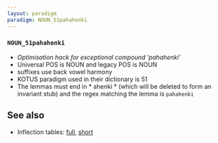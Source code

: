 ```yaml
---
layout: paradigm
paradigm: NOUN_51pahahenki
---
```

### ` NOUN_51pahahenki `

* _Optimisation hack for exceptional compound ’pahahenki’_
* Universal POS is NOUN and legacy POS is NOUN
* suffixes use back vowel harmony
* KOTUS paradigm used in their dictionary is 51
* The lemmas must end in * ahenki * (which will be deleted to form an invariant stub) and the regex matching the lemma is ` pahahenki `

## See also

* Inflection tables: [full](gen/5/pahahenki.html), [short](gen/5/pahahenki_wikt.html)

